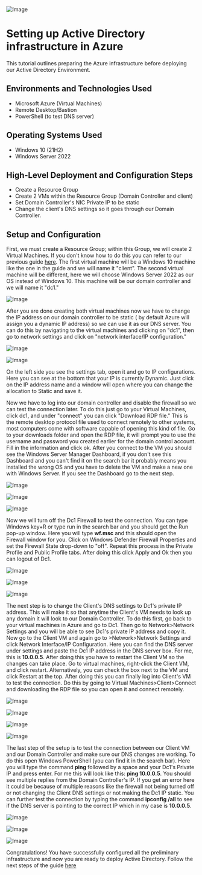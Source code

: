 <p align="center">
  
![Image](https://github.com/user-attachments/assets/ad8da1a3-4fff-4af2-bd17-cdd14d39da67)


<h1> Setting up Active Directory infrastructure in Azure </h1>
This tutorial outlines preparing the Azure infrastructure before deploying our Active Directory Environment. <br />




<h2>Environments and Technologies Used</h2>

- Microsoft Azure (Virtual Machines)
- Remote Desktop/Bastion
- PowerShell (to test DNS server) 

<h2>Operating Systems Used </h2>

- Windows 10 (21H2)
- Windows Server 2022 

<h2>High-Level Deployment and Configuration Steps</h2>

- Create a Resource Group 
- Create 2 VMs within the Resource Group (Domain Controller and client) 
- Set Domain Controller's NIC Private IP to be static
- Change the client's DNS settings so it goes through our Domain Controller. 

<h2>Setup and Configuration</h2>

First, we must create a Resource Group; within this Group, we will create 2 Virtual Machines. If you don't know how to do this you can refer to our previous guide [here](https://github.com/JosueVazquezTech/Azure-VM-setup-?tab=readme-ov-file). The first virtual machine will be a Windows 10 machine like the one in the guide and we will name it "client". The second virtual machine will be different, here we will choose Windows Server 2022 as our OS instead of Windows 10. This machine will be our domain controller and we will name it "dc1." 


![Image](https://github.com/user-attachments/assets/ac313bef-fcf0-4d0f-ba56-eae734aed644)

After you are done creating both virtual machines now we have to change the IP address on our domain controller to be static ( by default Azure will assign you a dynamic IP address) so we can use it as our DNS server. You can do this by navigating to the virtual machines and clicking on "dc1", then go to network settings and click on "network interface/IP configuration."

![Image](https://github.com/user-attachments/assets/18f4a7d0-84d1-439b-aaeb-f1ed55d08716)

![Image](https://github.com/user-attachments/assets/21afa43f-08a7-42c7-b873-6d42c4687fb7)


On the left side you see the settings tab, open it and go to IP configurations. Here you can see at the bottom that your IP is currently Dynamic. Just click on the IP address name and a window will open where you can change the allocation to Static and save it. 

Now we have to log into our domain controller and disable the firewall so we can test the connection later. To do this just go to your Virtual Machines, click dc1, and under "connect" you can click "Download RDP file." This is the remote desktop protocol file used to connect remotely to other systems, most computers come with software capable of opening this kind of file. Go to your downloads folder and open the RDP file, it will prompt you to use the username and password you created earlier for the domain control account. Fill in the information and click ok. After you connect to the VM you should see the Windows Server Manager Dashboard, if you don't see this Dashboard and you can't find it on the search bar it probably means you installed the wrong OS and you have to delete the VM and make a new one with Windows Server. If you see the Dashboard go to the next step. 

![Image](https://github.com/user-attachments/assets/51cde626-8698-4126-99d5-d1c14600271d)

![Image](https://github.com/user-attachments/assets/18794700-c12e-4847-a2be-c7b7cb5064e1)

![Image](https://github.com/user-attachments/assets/850848fe-2a30-40ee-8987-81ab994ad8a8)


Now we will turn off the Dc1 Firewall to test the connection. You can type Windows key+R or type run in the search bar and you should get the Run pop-up window. Here you will type **wf.msc** and this should open the Firewall window for you.
Click on Windows Defender Firewall Properties and set the Firewall State drop-down to "off". Repeat this process in the Private Profile and Public Profile tabs. After doing this click Apply and Ok then you can logout of Dc1. 

![Image](https://github.com/user-attachments/assets/c041619f-b9a6-40a0-90f3-771e12dfe6a1)

![Image](https://github.com/user-attachments/assets/292b8339-2486-467d-8cc9-d8c6ff54280c)

![Image](https://github.com/user-attachments/assets/932ed5f3-4414-40c5-9a2b-337ef2060e65)

The next step is to change the Client's DNS settings to Dc1's private IP address. This will make it so that anytime the Client's VM needs to look up any domain it will look to our Domain Controller. To do this first, go back to your virtual machines in Azure and go to Dc1. Then go to Network>Network Settings and you will be able to see  Dc1's private IP address and copy it. Now go to the Client VM and again go to >Network>Network Settings and click Network Interface/IP Configuration. Here you can find the DNS server under settings and paste the Dc1 IP address in the DNS server box. For me, this is **10.0.0.5**. After doing this you have to restart the Client VM so the changes can take place. Go to virtual machines, right-click the Client VM, and click restart. Alternatively, you can check the box next to the VM and click Restart at the top. After doing this you can finally log into Client's VM to test the connection. Do this by going to Virtual Machines>Client>Connect and downloading the RDP file so you can open it and connect remotely. 


![Image](https://github.com/user-attachments/assets/06e102dd-c0f3-4dc5-a133-ef63476ae1d9)

![Image](https://github.com/user-attachments/assets/c7b56d89-e1ea-4b92-824e-d0044f9442d3)

![Image](https://github.com/user-attachments/assets/4345717f-af75-406e-97c9-6b91069caf11)

![Image](https://github.com/user-attachments/assets/ec589820-97e0-43c4-8063-266fa0137747)

The last step of the setup is to test the connection between our Client VM and our Domain Controller and make sure our DNS changes are working. To do this open Windows PowerShell (you can find it in the search bar). Here you will type the command **ping** followed by a space and your Dc1's Private IP and press enter. For me this will look like this: **ping 10.0.0.5**. You should see multiple replies from the Domain Controller's IP. If you get an error here it could be because of multiple reasons like the firewall not being turned off or not changing the Client DNS settings or not making the Dc1 IP static. You can further test the connection by typing the command **ipconfig /all** to see if the DNS server is pointing to the correct IP which in my case is **10.0.0.5**. 


![Image](https://github.com/user-attachments/assets/28bae09b-7635-46df-b0d0-8f7ada82939a)

![Image](https://github.com/user-attachments/assets/153ae24b-abbf-485c-8815-700a14a72030)

![Image](https://github.com/user-attachments/assets/7a4a4609-f535-482b-84ea-b78d43535361)


Congratulations! You have successfully configured all the preliminary infrastructure and now you are ready to deploy Active Directory. Follow the next steps of the guide [here](https://github.com/JosueVazquezTech/AD-Installation-and-testing)








































































